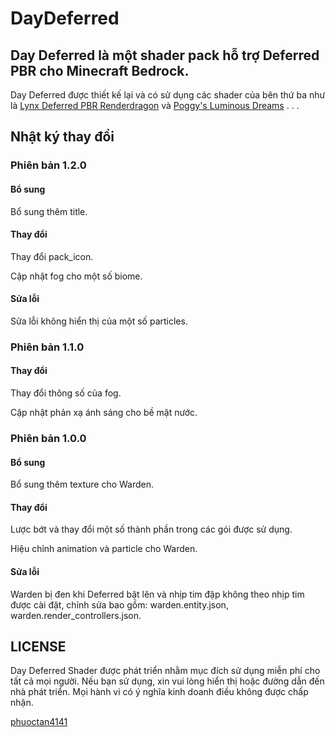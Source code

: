 # DayDeferred
 
## Day Deferred là một shader pack hỗ trợ Deferred PBR cho Minecraft Bedrock.

Day Deferred được thiết kế lại và có sử dụng các shader của bên thứ ba như là [Lynx Deferred PBR Renderdragon](https://mcpedl.com/lynx-deferred-pbr/) và [Poggy's Luminous Dreams](https://mcpedl.com/poggy-s-luminous-dreams-deferred-renderer-shader-pack-beta/) . . .

## Nhật ký thay đổi

### Phiên bản 1.2.0

#### Bổ sung

Bổ sung thêm title.

#### Thay đổi

Thay đổi pack_icon.

Cập nhật fog cho một số biome.

#### Sửa lỗi

Sửa lỗi không hiển thị của một số particles.

### Phiên bản 1.1.0

#### Thay đổi

Thay đổi thông số của fog.

Cập nhật phản xạ ánh sáng cho bề mặt nước.

### Phiên bản 1.0.0

#### Bổ sung

Bổ sung thêm texture cho Warden.

#### Thay đổi

Lược bớt và thay đổi một số thành phần trong các gói được sử dụng.

Hiệu chỉnh animation và particle cho Warden.

#### Sửa lỗi

Warden bị đen khi Deferred bật lên và nhịp tim đập không theo nhịp tim được cài đặt, chỉnh sửa bao gồm: warden.entity.json, warden.render_controllers.json.

## LICENSE

Day Deferred Shader được phát triển nhằm mục đích sử dụng miễn phí cho tất cả mọi người. Nếu bạn sử dụng, xin vui lòng hiển thị hoặc đường dẫn đến nhà phát triển. Mọi hành vi có ý nghĩa kinh doanh điều không được chấp nhận.

[phuoctan4141](https://github.com/phuoctan4141/)